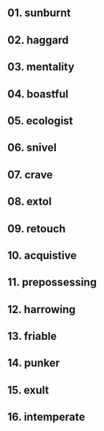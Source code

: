 ## 01. sunburnt

## 02. haggard

## 03. mentality

## 04. boastful

## 05. ecologist

## 06. snivel

## 07. crave

## 08. extol

## 09. retouch

## 10. acquistive

## 11. prepossessing

## 12. harrowing

## 13. friable

## 14. punker

## 15. exult

## 16. intemperate
